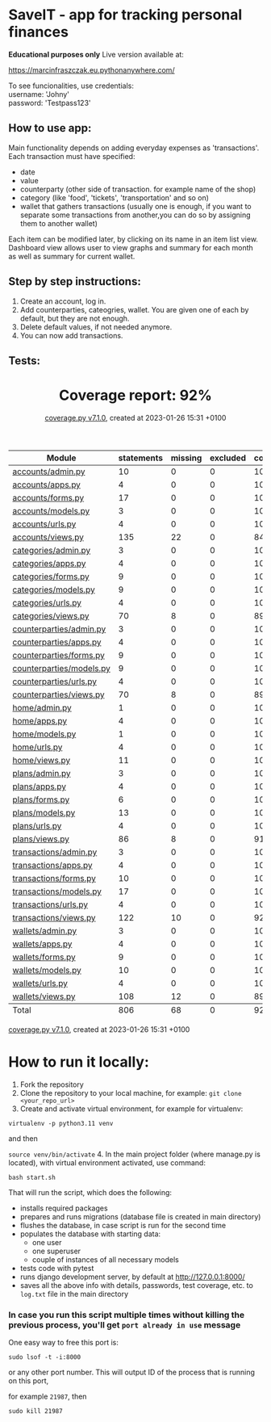# SaveIT - app for tracking personal finances
**Educational purposes only**
Live version available at:

https://marcinfraszczak.eu.pythonanywhere.com/

To see funcionalities, use credentials:  
username: 'Johny'  
password: 'Testpass123'  


## How to use app:

Main functionality depends on adding everyday expenses as 'transactions'.
Each transaction must have specified:
- date
- value
- counterparty (other side of transaction. for example name of the shop)
- category (like 'food', 'tickets', 'transportation' and so on)
- wallet that gathers transactions (usually one is enough, if you want to separate some transactions from another,you can do so by assigning them to another wallet)

Each item can be modified later, by clicking on its name in an item list view.
Dashboard view allows user to view graphs and summary for each month as well as summary for current wallet.

## Step by step instructions: 
1. Create an account, log in.
2. Add counterparties, cateogries, wallet. You are given one of each by default, but they are not enough.
3. Delete default values, if not needed anymore.
4. You can now add transactions.



## Tests:
<header>
    <div class="content">
        <h1>Coverage report:
            <span class="pc_cov">92%</span>
        </h1>
        <p class="text">
            <a class="nav" href="https://coverage.readthedocs.io">coverage.py v7.1.0</a>,
            created at 2023-01-26 15:31 +0100
        </p>
    </div>
</header>
<main id="index">
    <table class="index" data-sortable>
        <thead>
            <tr class="tablehead" title="Click to sort">
                <th class="name left" aria-sort="none" data-shortcut="n">Module</th>
                <th aria-sort="none" data-default-sort-order="descending" data-shortcut="s">statements</th>
                <th aria-sort="none" data-default-sort-order="descending" data-shortcut="m">missing</th>
                <th aria-sort="none" data-default-sort-order="descending" data-shortcut="x">excluded</th>
                <th class="right" aria-sort="none" data-shortcut="c">coverage</th>
            </tr>
        </thead>
        <tbody>
            <tr class="file">
                <td class="name left"><a href="d_509fd8af0f7a1b49_admin_py.html">accounts/admin.py</a></td>
                <td>10</td>
                <td>0</td>
                <td>0</td>
                <td class="right" data-ratio="10 10">100%</td>
            </tr>
            <tr class="file">
                <td class="name left"><a href="d_509fd8af0f7a1b49_apps_py.html">accounts/apps.py</a></td>
                <td>4</td>
                <td>0</td>
                <td>0</td>
                <td class="right" data-ratio="4 4">100%</td>
            </tr>
            <tr class="file">
                <td class="name left"><a href="d_509fd8af0f7a1b49_forms_py.html">accounts/forms.py</a></td>
                <td>17</td>
                <td>0</td>
                <td>0</td>
                <td class="right" data-ratio="17 17">100%</td>
            </tr>
            <tr class="file">
                <td class="name left"><a href="d_509fd8af0f7a1b49_models_py.html">accounts/models.py</a></td>
                <td>3</td>
                <td>0</td>
                <td>0</td>
                <td class="right" data-ratio="3 3">100%</td>
            </tr>
            <tr class="file">
                <td class="name left"><a href="d_509fd8af0f7a1b49_urls_py.html">accounts/urls.py</a></td>
                <td>4</td>
                <td>0</td>
                <td>0</td>
                <td class="right" data-ratio="4 4">100%</td>
            </tr>
            <tr class="file">
                <td class="name left"><a href="d_509fd8af0f7a1b49_views_py.html">accounts/views.py</a></td>
                <td>135</td>
                <td>22</td>
                <td>0</td>
                <td class="right" data-ratio="113 135">84%</td>
            </tr>
            <tr class="file">
                <td class="name left"><a href="d_61e9babe6b460240_admin_py.html">categories/admin.py</a></td>
                <td>3</td>
                <td>0</td>
                <td>0</td>
                <td class="right" data-ratio="3 3">100%</td>
            </tr>
            <tr class="file">
                <td class="name left"><a href="d_61e9babe6b460240_apps_py.html">categories/apps.py</a></td>
                <td>4</td>
                <td>0</td>
                <td>0</td>
                <td class="right" data-ratio="4 4">100%</td>
            </tr>
            <tr class="file">
                <td class="name left"><a href="d_61e9babe6b460240_forms_py.html">categories/forms.py</a></td>
                <td>9</td>
                <td>0</td>
                <td>0</td>
                <td class="right" data-ratio="9 9">100%</td>
            </tr>
            <tr class="file">
                <td class="name left"><a href="d_61e9babe6b460240_models_py.html">categories/models.py</a></td>
                <td>9</td>
                <td>0</td>
                <td>0</td>
                <td class="right" data-ratio="9 9">100%</td>
            </tr>
            <tr class="file">
                <td class="name left"><a href="d_61e9babe6b460240_urls_py.html">categories/urls.py</a></td>
                <td>4</td>
                <td>0</td>
                <td>0</td>
                <td class="right" data-ratio="4 4">100%</td>
            </tr>
            <tr class="file">
                <td class="name left"><a href="d_61e9babe6b460240_views_py.html">categories/views.py</a></td>
                <td>70</td>
                <td>8</td>
                <td>0</td>
                <td class="right" data-ratio="62 70">89%</td>
            </tr>
            <tr class="file">
                <td class="name left"><a href="d_cf6f0cb2358dab6d_admin_py.html">counterparties/admin.py</a></td>
                <td>3</td>
                <td>0</td>
                <td>0</td>
                <td class="right" data-ratio="3 3">100%</td>
            </tr>
            <tr class="file">
                <td class="name left"><a href="d_cf6f0cb2358dab6d_apps_py.html">counterparties/apps.py</a></td>
                <td>4</td>
                <td>0</td>
                <td>0</td>
                <td class="right" data-ratio="4 4">100%</td>
            </tr>
            <tr class="file">
                <td class="name left"><a href="d_cf6f0cb2358dab6d_forms_py.html">counterparties/forms.py</a></td>
                <td>9</td>
                <td>0</td>
                <td>0</td>
                <td class="right" data-ratio="9 9">100%</td>
            </tr>
            <tr class="file">
                <td class="name left"><a href="d_cf6f0cb2358dab6d_models_py.html">counterparties/models.py</a></td>
                <td>9</td>
                <td>0</td>
                <td>0</td>
                <td class="right" data-ratio="9 9">100%</td>
            </tr>
            <tr class="file">
                <td class="name left"><a href="d_cf6f0cb2358dab6d_urls_py.html">counterparties/urls.py</a></td>
                <td>4</td>
                <td>0</td>
                <td>0</td>
                <td class="right" data-ratio="4 4">100%</td>
            </tr>
            <tr class="file">
                <td class="name left"><a href="d_cf6f0cb2358dab6d_views_py.html">counterparties/views.py</a></td>
                <td>70</td>
                <td>8</td>
                <td>0</td>
                <td class="right" data-ratio="62 70">89%</td>
            </tr>
            <tr class="file">
                <td class="name left"><a href="d_a20243f409be1afc_admin_py.html">home/admin.py</a></td>
                <td>1</td>
                <td>0</td>
                <td>0</td>
                <td class="right" data-ratio="1 1">100%</td>
            </tr>
            <tr class="file">
                <td class="name left"><a href="d_a20243f409be1afc_apps_py.html">home/apps.py</a></td>
                <td>4</td>
                <td>0</td>
                <td>0</td>
                <td class="right" data-ratio="4 4">100%</td>
            </tr>
            <tr class="file">
                <td class="name left"><a href="d_a20243f409be1afc_models_py.html">home/models.py</a></td>
                <td>1</td>
                <td>0</td>
                <td>0</td>
                <td class="right" data-ratio="1 1">100%</td>
            </tr>
            <tr class="file">
                <td class="name left"><a href="d_a20243f409be1afc_urls_py.html">home/urls.py</a></td>
                <td>4</td>
                <td>0</td>
                <td>0</td>
                <td class="right" data-ratio="4 4">100%</td>
            </tr>
            <tr class="file">
                <td class="name left"><a href="d_a20243f409be1afc_views_py.html">home/views.py</a></td>
                <td>11</td>
                <td>0</td>
                <td>0</td>
                <td class="right" data-ratio="11 11">100%</td>
            </tr>
            <tr class="file">
                <td class="name left"><a href="d_f5e68ea9d835e894_admin_py.html">plans/admin.py</a></td>
                <td>3</td>
                <td>0</td>
                <td>0</td>
                <td class="right" data-ratio="3 3">100%</td>
            </tr>
            <tr class="file">
                <td class="name left"><a href="d_f5e68ea9d835e894_apps_py.html">plans/apps.py</a></td>
                <td>4</td>
                <td>0</td>
                <td>0</td>
                <td class="right" data-ratio="4 4">100%</td>
            </tr>
            <tr class="file">
                <td class="name left"><a href="d_f5e68ea9d835e894_forms_py.html">plans/forms.py</a></td>
                <td>6</td>
                <td>0</td>
                <td>0</td>
                <td class="right" data-ratio="6 6">100%</td>
            </tr>
            <tr class="file">
                <td class="name left"><a href="d_f5e68ea9d835e894_models_py.html">plans/models.py</a></td>
                <td>13</td>
                <td>0</td>
                <td>0</td>
                <td class="right" data-ratio="13 13">100%</td>
            </tr>
            <tr class="file">
                <td class="name left"><a href="d_f5e68ea9d835e894_urls_py.html">plans/urls.py</a></td>
                <td>4</td>
                <td>0</td>
                <td>0</td>
                <td class="right" data-ratio="4 4">100%</td>
            </tr>
            <tr class="file">
                <td class="name left"><a href="d_f5e68ea9d835e894_views_py.html">plans/views.py</a></td>
                <td>86</td>
                <td>8</td>
                <td>0</td>
                <td class="right" data-ratio="78 86">91%</td>
            </tr>
            <tr class="file">
                <td class="name left"><a href="d_242c59cbe7a704ec_admin_py.html">transactions/admin.py</a></td>
                <td>3</td>
                <td>0</td>
                <td>0</td>
                <td class="right" data-ratio="3 3">100%</td>
            </tr>
            <tr class="file">
                <td class="name left"><a href="d_242c59cbe7a704ec_apps_py.html">transactions/apps.py</a></td>
                <td>4</td>
                <td>0</td>
                <td>0</td>
                <td class="right" data-ratio="4 4">100%</td>
            </tr>
            <tr class="file">
                <td class="name left"><a href="d_242c59cbe7a704ec_forms_py.html">transactions/forms.py</a></td>
                <td>10</td>
                <td>0</td>
                <td>0</td>
                <td class="right" data-ratio="10 10">100%</td>
            </tr>
            <tr class="file">
                <td class="name left"><a href="d_242c59cbe7a704ec_models_py.html">transactions/models.py</a></td>
                <td>17</td>
                <td>0</td>
                <td>0</td>
                <td class="right" data-ratio="17 17">100%</td>
            </tr>
            <tr class="file">
                <td class="name left"><a href="d_242c59cbe7a704ec_urls_py.html">transactions/urls.py</a></td>
                <td>4</td>
                <td>0</td>
                <td>0</td>
                <td class="right" data-ratio="4 4">100%</td>
            </tr>
            <tr class="file">
                <td class="name left"><a href="d_242c59cbe7a704ec_views_py.html">transactions/views.py</a></td>
                <td>122</td>
                <td>10</td>
                <td>0</td>
                <td class="right" data-ratio="112 122">92%</td>
            </tr>
            <tr class="file">
                <td class="name left"><a href="d_e7c17c6834bd7be8_admin_py.html">wallets/admin.py</a></td>
                <td>3</td>
                <td>0</td>
                <td>0</td>
                <td class="right" data-ratio="3 3">100%</td>
            </tr>
            <tr class="file">
                <td class="name left"><a href="d_e7c17c6834bd7be8_apps_py.html">wallets/apps.py</a></td>
                <td>4</td>
                <td>0</td>
                <td>0</td>
                <td class="right" data-ratio="4 4">100%</td>
            </tr>
            <tr class="file">
                <td class="name left"><a href="d_e7c17c6834bd7be8_forms_py.html">wallets/forms.py</a></td>
                <td>9</td>
                <td>0</td>
                <td>0</td>
                <td class="right" data-ratio="9 9">100%</td>
            </tr>
            <tr class="file">
                <td class="name left"><a href="d_e7c17c6834bd7be8_models_py.html">wallets/models.py</a></td>
                <td>10</td>
                <td>0</td>
                <td>0</td>
                <td class="right" data-ratio="10 10">100%</td>
            </tr>
            <tr class="file">
                <td class="name left"><a href="d_e7c17c6834bd7be8_urls_py.html">wallets/urls.py</a></td>
                <td>4</td>
                <td>0</td>
                <td>0</td>
                <td class="right" data-ratio="4 4">100%</td>
            </tr>
            <tr class="file">
                <td class="name left"><a href="d_e7c17c6834bd7be8_views_py.html">wallets/views.py</a></td>
                <td>108</td>
                <td>12</td>
                <td>0</td>
                <td class="right" data-ratio="96 108">89%</td>
            </tr>
        </tbody>
        <tfoot>
            <tr class="total">
                <td class="name left">Total</td>
                <td>806</td>
                <td>68</td>
                <td>0</td>
                <td class="right" data-ratio="738 806">92%</td>
            </tr>
        </tfoot>
    </table>
</main>
<footer>
    <div class="content">
        <p>
            <a class="nav" href="https://coverage.readthedocs.io">coverage.py v7.1.0</a>,
            created at 2023-01-26 15:31 +0100
        </p>
    </div>
</footer>




# How to run it locally:
1. Fork the repository
2. Clone the repository to your local machine, for example:
`git clone <your_repo_url>`
3. Create and activate virtual environment, for example for virtualenv:

`virtualenv -p python3.11 venv`

and then

`source venv/bin/activate`
4. In the main project folder (where manage.py is located), with virtual environment activated, use command:

`bash start.sh`

That will run the script, which does the following:
- installs required packages
- prepares and runs migrations (database file is created in main directory)
- flushes the database, in case script is run for the second time
- populates the database with starting data:
    - one user
    - one superuser
    - couple of instances of all necessary models
- tests code with pytest
- runs django development server, by default at http://127.0.0.1:8000/
- saves all the above info with details, passwords, test coverage, etc. to `log.txt` file in the main directory

### In case you run this script multiple times without killing the previous process, you'll get `port already in use` message

One easy way to free this port is:

`sudo lsof -t -i:8000`

or any other port number. This will output ID of the process that is running on this port,

for example `21987`, then

`sudo kill 21987`
